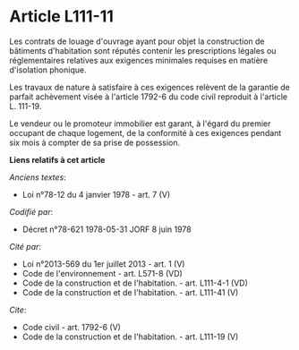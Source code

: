 # Article L111-11

Les contrats de louage d'ouvrage ayant pour objet la construction de bâtiments d'habitation sont réputés contenir les
prescriptions légales ou réglementaires relatives aux exigences minimales requises en matière d'isolation phonique.

Les travaux de nature à satisfaire à ces exigences relèvent de la garantie de parfait achèvement visée à l'article 1792-6 du
code civil reproduit à l'article L. 111-19.

Le vendeur ou le promoteur immobilier est garant, à l'égard du premier occupant de chaque logement, de la conformité à ces
exigences pendant six mois à compter de sa prise de possession.

**Liens relatifs à cet article**

_Anciens textes_:

  - Loi n°78-12 du 4 janvier 1978 - art. 7 (V)

_Codifié par_:

  - Décret n°78-621 1978-05-31 JORF 8 juin 1978

_Cité par_:

  - Loi n°2013-569 du 1er juillet 2013 - art. 1 (V)
  - Code de l'environnement - art. L571-8 (VD)
  - Code de la construction et de l'habitation. - art. L111-4-1 (VD)
  - Code de la construction et de l'habitation. - art. L111-41 (V)

_Cite_:

  - Code civil - art. 1792-6 (V)
  - Code de la construction et de l'habitation. - art. L111-19 (V)
